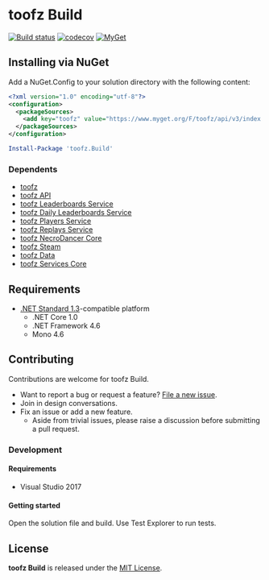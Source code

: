 # toofz Build

[![Build status](https://ci.appveyor.com/api/projects/status/1ykql6v9dm8l9jfl/branch/master?svg=true)](https://ci.appveyor.com/project/leonard-thieu/toofz-build/branch/master)
[![codecov](https://codecov.io/gh/leonard-thieu/toofz-build/branch/master/graph/badge.svg)](https://codecov.io/gh/leonard-thieu/toofz-build)
[![MyGet](https://img.shields.io/myget/toofz/v/toofz.Build.svg)](https://www.myget.org/feed/toofz/package/nuget/toofz.Build)

## Installing via NuGet

Add a NuGet.Config to your solution directory with the following content:

```xml
<?xml version="1.0" encoding="utf-8"?>
<configuration>
  <packageSources>
    <add key="toofz" value="https://www.myget.org/F/toofz/api/v3/index.json" />
  </packageSources>
</configuration>
```

```powershell
Install-Package 'toofz.Build'
```

### Dependents

* [toofz](https://github.com/leonard-thieu/crypt.toofz.com)
* [toofz API](https://github.com/leonard-thieu/api.toofz.com)
* [toofz Leaderboards Service](https://github.com/leonard-thieu/leaderboards-service)
* [toofz Daily Leaderboards Service](https://github.com/leonard-thieu/daily-leaderboards-service)
* [toofz Players Service](https://github.com/leonard-thieu/players-service)
* [toofz Replays Service](https://github.com/leonard-thieu/replays-service)
* [toofz NecroDancer Core](https://github.com/leonard-thieu/toofz-necrodancer-core)
* [toofz Steam](https://github.com/leonard-thieu/toofz-steam)
* [toofz Data](https://github.com/leonard-thieu/toofz-data)
* [toofz Services Core](https://github.com/leonard-thieu/toofz-services-core)

## Requirements

* [.NET Standard 1.3](https://github.com/dotnet/standard/blob/master/docs/versions.md)-compatible platform
  * .NET Core 1.0
  * .NET Framework 4.6
  * Mono 4.6

## Contributing

Contributions are welcome for toofz Build.

* Want to report a bug or request a feature? [File a new issue](https://github.com/leonard-thieu/toofz-build/issues).
* Join in design conversations.
* Fix an issue or add a new feature.
  * Aside from trivial issues, please raise a discussion before submitting a pull request.

### Development

#### Requirements

* Visual Studio 2017

#### Getting started

Open the solution file and build. Use Test Explorer to run tests.

## License

**toofz Build** is released under the [MIT License](LICENSE).

